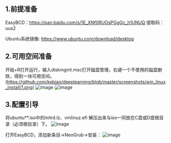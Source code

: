## 1.前提准备

EasyBCD：https://pan.baidu.com/s/1E_XNf0RUOsPGgGc_h1UNUQ 提取码：uus2 

Ubuntu系统镜像: https://www.ubuntu.com/download/desktop

## 2.可用空间准备

开始+R打开运行，输入diskmgmt.msc打开磁盘管理，右键一个不使用的磁盘删除，得到一块可用空间。
(https://github.com/kebiao/deeplearning/blob/master/screenshots/win_linux_install/1.png)
![image](https://github.com/kebiao/deeplearning/blob/master/screenshots/win_linux_install/2.png)
![image](https://github.com/kebiao/deeplearning/blob/master/screenshots/win_linux_install/3.png)

## 3.配置引导

将ubuntu**.iso中的initrd.lz、vmlinuz.efi 解压出来与iso一同放在C盘或D盘根目录（必须根目录）下。
![image](https://github.com/kebiao/deeplearning/blob/master/screenshots/win_linux_install/4.png)

打开EasyBCD，添加新条目->NeoGrub->安装：
![image](https://github.com/kebiao/deeplearning/blob/master/screenshots/win_linux_install/5.png)
